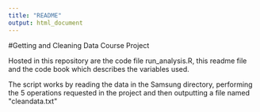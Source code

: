 ```yaml
---
title: "README"
output: html_document
---
```


#Getting and Cleaning Data Course Project

Hosted in this repository are the code file run_analysis.R, this readme file and the code book which describes the variables used.

The script works by reading the data in the Samsung directory, performing the 5 operations requested in the project and then outputting a file named "cleandata.txt"
